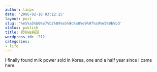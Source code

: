 ```yaml
---
author: linpx
date: '2006-02-18 03:12:15'
layout: post
slug: '%e5%a5%b6%e7%b2%89%e5%9c%a8%e9%9f%a9%e5%9b%bd'
status: publish
title: 奶粉在韩国
wordpress_id: '212'
categories:
- life
---
```


I finally found milk power sold in Korea, one and a half year since I came
here.

